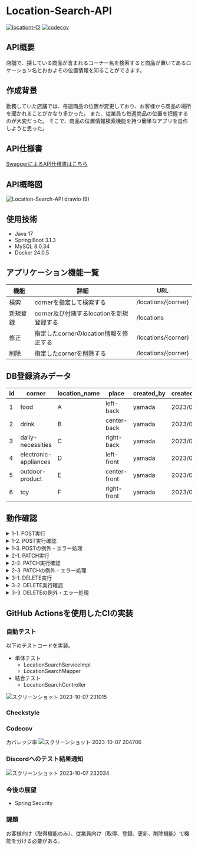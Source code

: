 # Location-Search-API

[![locationt-CI](https://github.com/Haruka2306/Location-Search-API/actions/workflows/ci.yml/badge.svg)](https://github.com/Haruka2306/Location-Search-API/actions/workflows/ci.yml)
[![codecov](https://codecov.io/gh/Haruka2306/Location-Search-API/graph/badge.svg?token=YMP3W386RF)](https://codecov.io/gh/Haruka2306/Location-Search-API)

## API概要
店舗で、探している商品が含まれるコーナー名を検索すると商品が置いてあるロケーション名とおおよその位置情報を知ることができます。

## 作成背景
勤務していた店舗では、毎週商品の位置が変更しており、お客様から商品の場所を聞かれることがかなり多かった。
また、従業員も毎週商品の位置を把握するのが大変だった。
そこで、商品の位置情報検索機能を持つ簡単なアプリを自作しようと思った。

## API仕様書
[SwaggerによるAPI仕様書はこちら](https://haruka2306.github.io/Location-Search-API/)

## API概略図
![Location-Search-API drawio (9)](https://github.com/Haruka2306/Location-Search-API/assets/137120436/367bfeda-ace4-4fc3-a19b-244a44da43a3)

## 使用技術
* Java 17
* Spring Boot 3.1.3
* MySQL 8.0.34
* Docker 24.0.5

## アプリケーション機能一覧
| 機能 | 詳細 | URL |
| ---- | ---- |----|
| 検索 | cornerを指定して検索する |/locations/{corner}
| 新規登録 | corner及び付随するlocationを新規登録する|/locations|
| 修正 | 指定したcornerのlocation情報を修正する |/locations/{corner}
| 削除 | 指定したcornerを削除する|/locations/{corner}
 
## DB登録済みデータ
| id | corner | location_name | place | created_by| created_date|
| ---- | ---- | ---- | ---- |----|----|
| 1 | food | A | left-back | yamada | 2023/08/01 |
| 2 | drink | B | center-back | yamada | 2023/08/01 |
| 3 | daily-necessities | C | right-back | yamada | 2023/08/01 |
| 4 | electronic-appliances | D | left-front | yamada | 2023/08/01 |
| 5 | outdoor-product | E | center-front | yamada | 2023/08/01 |
| 6 | toy | F | right-front | yamada | 2023/08/01 |


## 動作確認
<details>
<summary>1-1. POST実行</summary>
<div>
  
 ####
     curl --location 'http://localhost:8080/locations'

![location_post](https://github.com/Haruka2306/Location-Search-API/assets/137120436/5b57c8d1-b8c8-45f7-b2b3-db9dcf2c2fdb)

 
</div>
</details>

<details>
<summary>1-2. POST実行確認</summary>
<div>
  
 ####
     curl --location 'http://localhost:8080/locations/game'

![location_post-check](https://github.com/Haruka2306/Location-Search-API/assets/137120436/df86df2c-b519-4a1b-8971-03e3687128fa)

</div>
</details>

<details>
<summary>1-3. POSTの例外・エラー処理</summary>
<div>
1. 入力項目が空文字の時
  
 ####
     curl --location 'http://localhost:8080/locations'

![location-post-null400](https://github.com/Haruka2306/Location-Search-API/assets/137120436/ac866a00-8ec5-4091-afca-f48cceb3364e)
 
</div>

<div>
2. 入力項目が20文字以上の時
  
 ####
     curl --location 'http://localhost:8080/locations'

![location-post-20 charcters over 400](https://github.com/Haruka2306/Location-Search-API/assets/137120436/a4e5004f-d7fa-4851-baa8-b4072f58e158)

</div>

<div>
3. location_nameが英字大文字一字で入力されていない場合
  
 ####
     curl --location 'http://localhost:8080/locations'

![location_post-location_name400](https://github.com/Haruka2306/Location-Search-API/assets/137120436/ece80e9f-111a-489c-9a91-b6aee1fcaede)

</div>

<div>
4. created_dateが適切な形式で入力されていない場合
  
 ####
     curl --location 'http://localhost:8080/locations'

![location_post-created_date400](https://github.com/Haruka2306/Location-Search-API/assets/137120436/6c375e9d-a2fa-44aa-9fd7-ca765fb691dd)

</div>

<div>
5. 既に登録済みのcorner名が入力された場合
  
 ####
     curl --location 'http://localhost:8080/locations'

![location_post409](https://github.com/Haruka2306/Location-Search-API/assets/137120436/b0f42f69-9c19-4398-b75d-b1235678c06b)

</div>
</details>

<details>
<summary>2-1. PATCH実行</summary>
<div>
  
 ####
     curl --location --request PATCH 'http://localhost:8080/locations/toy'

![location_patch](https://github.com/Haruka2306/Location-Search-API/assets/137120436/1fd0ae5f-e9b1-4c3c-ba18-295d68e409a2)

</div>
</details>

<details>
<summary>2-2. PATCH実行確認</summary>
<div>
  
 ####
     curl --location 'http://localhost:8080/locations/toy'

![location_patch-check](https://github.com/Haruka2306/Location-Search-API/assets/137120436/b4172b62-f0a1-46a5-b7ec-5974e73f3fb7)

</div>
</details>

<details>
<summary>2-3. PATCHの例外・エラー処理</summary>
<div>
1. 入力項目が空文字の時
  
 ####
     curl --location 'http://localhost:8080/locations/toy'

![patch-null400](https://github.com/Haruka2306/Location-Search-API/assets/137120436/d13a0676-2520-4ae5-ad25-52bc69caa00b)

 
</div>

<div>
2. 入力項目が20文字以上の時
  
 ####
     curl --location 'http://localhost:8080/locations/toy'

![patch-20 characters over 400](https://github.com/Haruka2306/Location-Search-API/assets/137120436/3d5b0240-3c65-4197-88db-4cb4ca6ff443)


</div>

<div>
3. location_nameが英字大文字一字で入力されていない場合
  
 ####
     curl --location 'http://localhost:8080/locations/toy'

![patch-location_name400](https://github.com/Haruka2306/Location-Search-API/assets/137120436/c4a3cd04-0b7f-4a47-af5c-dbf07f03651b)

</div>

<div>
4. created_dateが適切な形式で入力されていない場合
  
 ####
     curl --location 'http://localhost:8080/locations/toy'

![patch-created_date400](https://github.com/Haruka2306/Location-Search-API/assets/137120436/979feff6-aca7-4e75-9b1f-fd1cdf28480b)


</div>

<div>
5. 指定したcornerがDBに登録されていない場合
  
 ####
     curl --location 'http://localhost:8080/locations/music'

![patch-404](https://github.com/Haruka2306/Location-Search-API/assets/137120436/9b54c4c8-eb85-4265-b773-dbd33068141f)

</div>
</details>

<details>
<summary>3-1. DELETE実行</summary>
<div>
  
 ####
     curl --location --request DELETE 'http://localhost:8080/locations/outdoor-product'

![location_delete](https://github.com/Haruka2306/Location-Search-API/assets/137120436/bc1967ac-510f-408c-b053-1a5c88b98415)

</div>
</details>

<details>
<summary>3-2. DELETE実行確認</summary>
<div>
  
 ####
     curl --location 'http://localhost:8080/locations/outdoor-product'

![location_delete-check](https://github.com/Haruka2306/Location-Search-API/assets/137120436/c224621a-6e19-4aa1-acd3-dea6c4ca1740)

</div>
</details>

<details>
<summary>3-3. DELETEの例外・エラー処理</summary>
<div>
指定したcornerがDBに登録されていない場合
  
 ####
     curl --location 'http://localhost:8080/locations'

![delete-404](https://github.com/Haruka2306/Location-Search-API/assets/137120436/754d5932-0d04-4005-9737-b58c0adc1888)

</div>
</details>

## GitHub Actionsを使用したCIの実装
### 自動テスト
以下のテストコードを実装。
* 単体テスト
  * LocationSearchServiceImpl
  * LocationSearchMapper
* 結合テスト
  * LocationSearchController

![スクリーンショット 2023-10-07 231015](https://github.com/Haruka2306/Location-Search-API/assets/137120436/d3a26bad-56ec-44da-a900-d3dbde289660)
### Checkstyle
### Codecov
カバレッジ率
![スクリーンショット 2023-10-07 204706](https://github.com/Haruka2306/Location-Search-API/assets/137120436/dc5f077d-3744-4e76-aa01-0f68a77e3755)
### Discordへのテスト結果通知
![スクリーンショット 2023-10-07 232034](https://github.com/Haruka2306/Location-Search-API/assets/137120436/e428eee3-8714-408e-a4b8-c14829c7ef16)

### 今後の展望
* Spring Security

### 課題
お客様向け（取得機能のみ）、従業員向け（取得、登録、更新、削除機能）で機能を分ける必要がある。
